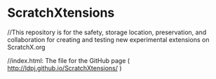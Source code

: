 # ScratchXtensions 
 
//This repository is for the safety, storage location, preservation, and collaboration for creating and testing new experimental extensions on ScratchX.org






//index.html: The file for the GitHub page (  http://ldpj.github.io/ScratchXtensions/  )
